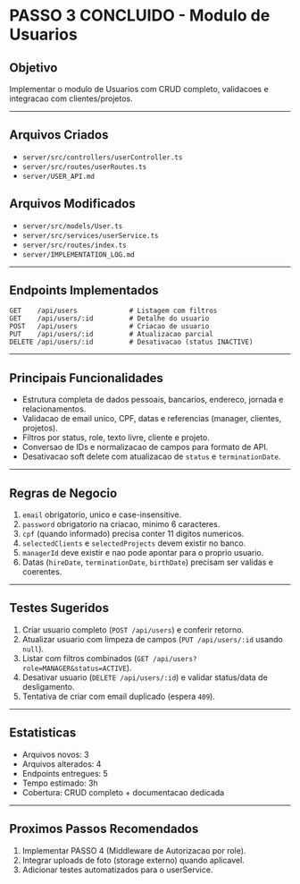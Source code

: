 # PASSO 3 CONCLUIDO - Modulo de Usuarios

## Objetivo
Implementar o modulo de Usuarios com CRUD completo, validacoes e integracao com clientes/projetos.

---

## Arquivos Criados
- `server/src/controllers/userController.ts`
- `server/src/routes/userRoutes.ts`
- `server/USER_API.md`

## Arquivos Modificados
- `server/src/models/User.ts`
- `server/src/services/userService.ts`
- `server/src/routes/index.ts`
- `server/IMPLEMENTATION_LOG.md`

---

## Endpoints Implementados
```
GET    /api/users             # Listagem com filtros
GET    /api/users/:id         # Detalhe do usuario
POST   /api/users             # Criacao de usuario
PUT    /api/users/:id         # Atualizacao parcial
DELETE /api/users/:id         # Desativacao (status INACTIVE)
```

---

## Principais Funcionalidades
- Estrutura completa de dados pessoais, bancarios, endereco, jornada e relacionamentos.
- Validacao de email unico, CPF, datas e referencias (manager, clientes, projetos).
- Filtros por status, role, texto livre, cliente e projeto.
- Conversao de IDs e normalizacao de campos para formato de API.
- Desativacao soft delete com atualizacao de `status` e `terminationDate`.

---

## Regras de Negocio
1. `email` obrigatorio, unico e case-insensitive.
2. `password` obrigatorio na criacao, minimo 6 caracteres.
3. `cpf` (quando informado) precisa conter 11 digitos numericos.
4. `selectedClients` e `selectedProjects` devem existir no banco.
5. `managerId` deve existir e nao pode apontar para o proprio usuario.
6. Datas (`hireDate`, `terminationDate`, `birthDate`) precisam ser validas e coerentes.

---

## Testes Sugeridos
1. Criar usuario completo (`POST /api/users`) e conferir retorno.
2. Atualizar usuario com limpeza de campos (`PUT /api/users/:id` usando `null`).
3. Listar com filtros combinados (`GET /api/users?role=MANAGER&status=ACTIVE`).
4. Desativar usuario (`DELETE /api/users/:id`) e validar status/data de desligamento.
5. Tentativa de criar com email duplicado (espera `409`).

---

## Estatisticas
- Arquivos novos: 3
- Arquivos alterados: 4
- Endpoints entregues: 5
- Tempo estimado: 3h
- Cobertura: CRUD completo + documentacao dedicada

---

## Proximos Passos Recomendados
1. Implementar PASSO 4 (Middleware de Autorizacao por role).
2. Integrar uploads de foto (storage externo) quando aplicavel.
3. Adicionar testes automatizados para o userService.
